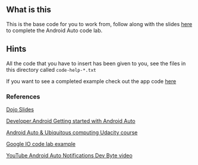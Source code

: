 ## What is this

This is the base code for you to work from, follow along with the slides [here](https://docs.google.com/presentation/d/1CCki12n20aRhdQpWXR67sA_N6iGho5rYwUduNWa94UA/edit?usp=sharing) to complete the Android Auto code lab.

## Hints

All the code that you have to insert has been given to you, see the files in this directory called `code-help-*.txt`

If you want to see a completed example check out the app code [here](https://github.com/novoda/dojos/tree/master/androidauto-messaging/final)

### References

[Dojo Slides](https://docs.google.com/presentation/d/1CCki12n20aRhdQpWXR67sA_N6iGho5rYwUduNWa94UA/edit?usp=sharing)

[Developer.Android Getting started with Android Auto](https://developer.android.com/training/auto/start/index.html)

[Android Auto & Ubiquitous computing Udacity course](https://www.udacity.com/course/android-ubiquitous-computing--ud875)

[Google IO code lab example](https://io2015codelabs.appspot.com/codelabs/androidauto-messaging)

[YouTube Android Auto Notifications Dev Byte video](https://www.youtube.com/watch?v=gSVLuaOTIPk)
